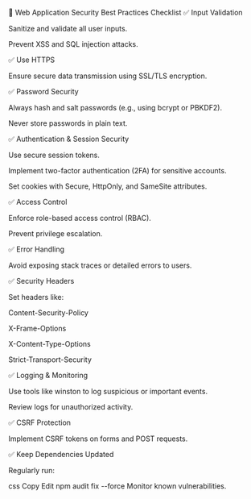 🔐 Web Application Security Best Practices Checklist
✅ Input Validation

Sanitize and validate all user inputs.

Prevent XSS and SQL injection attacks.

✅ Use HTTPS

Ensure secure data transmission using SSL/TLS encryption.

✅ Password Security

Always hash and salt passwords (e.g., using bcrypt or PBKDF2).

Never store passwords in plain text.

✅ Authentication & Session Security

Use secure session tokens.

Implement two-factor authentication (2FA) for sensitive accounts.

Set cookies with Secure, HttpOnly, and SameSite attributes.

✅ Access Control

Enforce role-based access control (RBAC).

Prevent privilege escalation.

✅ Error Handling

Avoid exposing stack traces or detailed errors to users.

✅ Security Headers

Set headers like:

Content-Security-Policy

X-Frame-Options

X-Content-Type-Options

Strict-Transport-Security

✅ Logging & Monitoring

Use tools like winston to log suspicious or important events.

Review logs for unauthorized activity.

✅ CSRF Protection

Implement CSRF tokens on forms and POST requests.

✅ Keep Dependencies Updated

Regularly run:

css
Copy
Edit
npm audit fix --force
Monitor known vulnerabilities.
